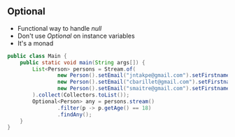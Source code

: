 ## Optional

* Functional way to handle *null*
* Don't use *Optional* on instance variables
* It's a monad

```java
public class Main {
    public static void main(String args[]) {
        List<Person> persons = Stream.of(
                new Person().setEmail("jntakpe@gmail.com").setFirstname("Jocelyn").setLastname("NTAKPE").setAge(30),
                new Person().setEmail("cbarillet@gmail.com").setFirstname("Cyril").setLastname("BARILLET").setAge(34),
                new Person().setEmail("smaitre@gmail.com").setFirstname("Sebastien").setLastname("MAITRE").setAge(38)
        ).collect(Collectors.toList());
        Optional<Person> any = persons.stream()
                .filter(p -> p.getAge() == 18)
                .findAny();
    }
}
```

